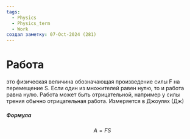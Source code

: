 ```yaml
---
tags:
  - Physics
  - Physics_term
  - Work
создал заметку: 07-Oct-2024 (281)
---
```

# Работа
это физическая величина обозначающая произведение силы F на перемещение S. Если один из множителей равен нулю, то и работа равна нулю. Работа может быть отрицательной, например у силы трения обычно отрицательная работа. Измеряется в Джоулях (Дж)
##### Формула
$$
A = FS
$$
